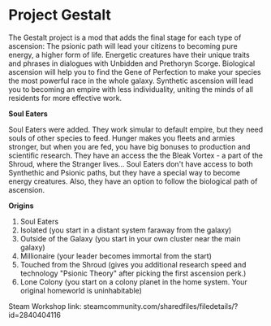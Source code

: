 # Project Gestalt
The Gestalt project is a mod that adds the final stage for each type of ascension:
The psionic path will lead your citizens to becoming pure energy, a higher form of life. Energetic creatures have their unique traits and phrases in dialogues with Unbidden and Prethoryn Scorge.
Biological ascension will help you to find the Gene of Perfection to make your species the most powerful race in the whole galaxy.
Synthetic ascension will lead you to becoming an empire with less individuality, uniting the minds of all residents for more effective work.

**Soul Eaters**

Soul Eaters were added. They work simular to default empire, but they need souls of other species to feed. Hunger makes you fleets and armies stronger, but when you are fed, you have big bonuses to production and scientific research. They have an access the the Bleak Vortex - a part of the Shroud, where the Stranger lives...
Soul Eaters don't have access to both Synthethic and Psionic paths, but they have a special way to become energy creatures. Also, they have an option to follow the biological path of ascension. 

**Origins**
1. Soul Eaters
2. Isolated (you start in a distant system faraway from the galaxy)
3. Outside of the Galaxy (you start in your own cluster near the main galaxy)
4. Millionaire (your leader becomes immortal from the start)
5. Touched from the Shroud (gives you additional research speed and technology "Psionic Theory" after picking the first ascension perk.)
6. Lone Colony (you start on a colony planet in the home system. Your original homeworld is uninhabitable)

Steam Workshop link: steamcommunity.com/sharedfiles/filedetails/?id=2840404116
